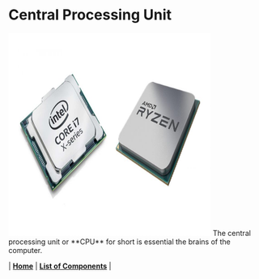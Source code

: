 # Central Processing Unit


<img src="https://github.com/Chogue7809/Computer-Architecture/blob/main/images/cpu.jpg" width="400" height="400">
The central processing unit or **CPU** for short is essential the brains of the computer.



| [**Home**](README.md) | [**List of Components**](listofcomponents) |
